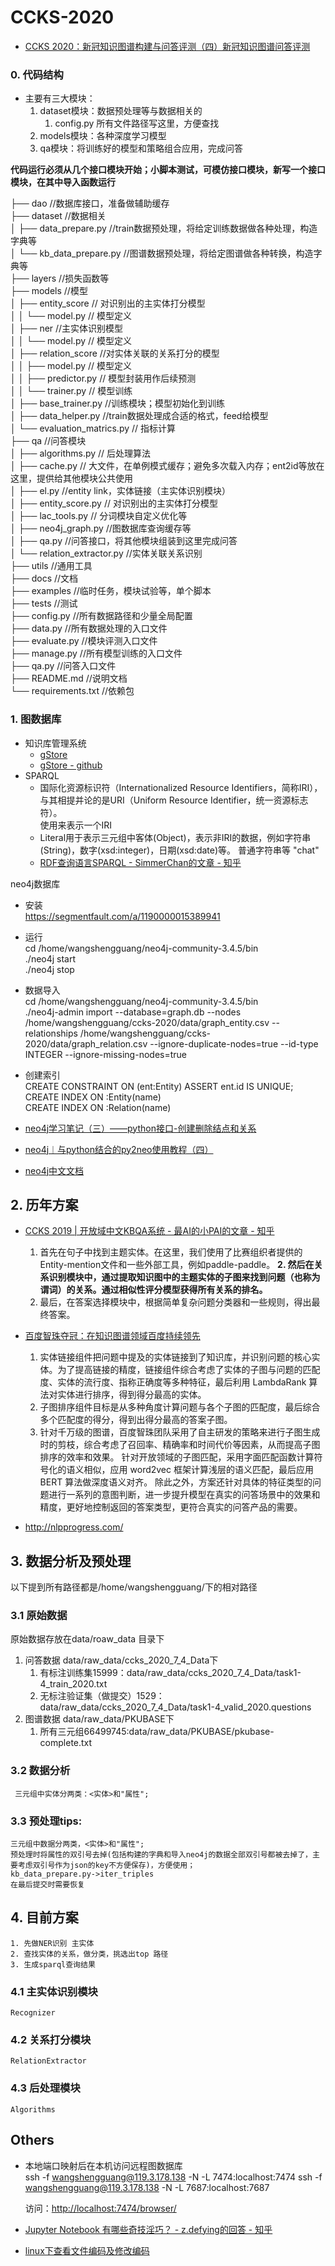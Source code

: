 # CCKS-2020

- [CCKS 2020：新冠知识图谱构建与问答评测（四）新冠知识图谱问答评测
](https://biendata.com/competition/ccks_2020_7_4/)

### 0. 代码结构

- 主要有三大模块：
    1. dataset模块：数据预处理等与数据相关的
        1. config.py 所有文件路径写这里，方便查找
    2. models模块：各种深度学习模型
    3. qa模块：将训练好的模型和策略组合应用，完成问答  

**代码运行必须从几个接口模块开始；小脚本测试，可模仿接口模块，新写一个接口模块，在其中导入函数运行**

├── dao //数据库接口，准备做辅助缓存  
├── dataset //数据相关  
│ ├── data_prepare.py //train数据预处理，将给定训练数据做各种处理，构造字典等  
│ └── kb_data_prepare.py //图谱数据预处理，将给定图谱做各种转换，构造字典等  
├── layers //损失函数等    
├── models //模型  
│ ├── entity_score // 对识别出的主实体打分模型    
│ │ └── model.py // 模型定义    
│ ├── ner //主实体识别模型  
│ │ └── model.py // 模型定义    
│ ├── relation_score //对实体关联的关系打分的模型    
│ │ ├── model.py // 模型定义    
│ │ ├── predictor.py // 模型封装用作后续预测          
│ │ └── trainer.py // 模型训练   
│ ├── base_trainer.py //训练模块；模型初始化到训练    
│ ├── data_helper.py //train数据处理成合适的格式，feed给模型    
│ └── evaluation_matrics.py // 指标计算      
├── qa //问答模块   
│ ├── algorithms.py // 后处理算法     
│ ├── cache.py // 大文件，在单例模式缓存；避免多次载入内存；ent2id等放在这里，提供给其他模块公共使用    
│ ├── el.py //entity link，实体链接（主实体识别模块）      
│ ├── entity_score.py // 对识别出的主实体打分模型    
│ ├── lac_tools.py // 分词模块自定义优化等     
│ ├── neo4j_graph.py //图数据库查询缓存等   
│ ├── qa.py //问答接口，将其他模块组装到这里完成问答     
│ └── relation_extractor.py //实体关联关系识别     
├── utils //通用工具   
├── docs //文档   
├── examples //临时任务，模块试验等，单个脚本    
├── tests //测试  
├── config.py //所有数据路径和少量全局配置    
├── data.py //所有数据处理的入口文件    
├── evaluate.py //模块评测入口文件     
├── manage.py //所有模型训练的入口文件    
├── qa.py //问答入口文件   
├── README.md //说明文档   
└── requirements.txt //依赖包  


### 1. 图数据库  
- 知识库管理系统
    - [gStore](http://gstore-pku.com/pcsite/index.html)
    - [gStore - github](https://github.com/pkumod/gStore/blob/master/docs/DOCKER_DEPLOY_CN.md)
- SPARQL  
    - 国际化资源标识符（Internationalized Resource Identifiers，简称IRI），与其相提并论的是URI（Uniform Resource Identifier，统一资源标志符）。  
        使用<uri>来表示一个IRI
    - Literal用于表示三元组中客体(Object)，表示非IRI的数据，例如字符串(String)，数字(xsd:integer)，日期(xsd:date)等。
        普通字符串等 "chat"
    - [RDF查询语言SPARQL - SimmerChan的文章 - 知乎
    ](https://zhuanlan.zhihu.com/p/32703794) 

neo4j数据库
- 安装  
    https://segmentfault.com/a/1190000015389941

- 运行  
    cd /home/wangshengguang/neo4j-community-3.4.5/bin  
    ./neo4j start  
    ./neo4j stop  
    
- 数据导入   
    cd /home/wangshengguang/neo4j-community-3.4.5/bin    
    ./neo4j-admin import --database=graph.db --nodes /home/wangshengguang/ccks-2020/data/graph_entity.csv  --relationships /home/wangshengguang/ccks-2020/data/graph_relation.csv --ignore-duplicate-nodes=true --id-type INTEGER --ignore-missing-nodes=true  
 
- 创建索引  
CREATE CONSTRAINT ON (ent:Entity) ASSERT ent.id IS UNIQUE;  
CREATE INDEX ON :Entity(name)  
CREATE INDEX ON :Relation(name)  

 
- [neo4j学习笔记（三）——python接口-创建删除结点和关系](https://blog.csdn.net/qq_36591505/article/details/100987105)
- [neo4j︱与python结合的py2neo使用教程（四）](https://blog.csdn.net/sinat_26917383/article/details/79901207)
- [neo4j中文文档](http://neo4j.com.cn/public/docs/index.html)



## 2. 历年方案  
 
- [CCKS 2019 | 开放域中文KBQA系统 - 最AI的小PAI的文章 - 知乎
](https://zhuanlan.zhihu.com/p/92317079)
    1. 首先在句子中找到主题实体。在这里，我们使用了比赛组织者提供的Entity-mention文件和一些外部工具，例如paddle-paddle。
    **2.  然后在关系识别模块中，通过提取知识图中的主题实体的子图来找到问题（也称为谓词）的关系。通过相似性评分模型获得所有关系的排名。**
    3. 最后，在答案选择模块中，根据简单复杂问题分类器和一些规则，得出最终答案。  

- [百度智珠夺冠：在知识图谱领域百度持续领先 ](https://www.sohu.com/a/339187520_630344)
    1. 实体链接组件把问题中提及的实体链接到了知识库，并识别问题的核心实体。为了提高链接的精度，链接组件综合考虑了实体的子图与问题的匹配度、实体的流行度、指称正确度等多种特征，最后利用 LambdaRank 算法对实体进行排序，得到得分最高的实体。
    2. 子图排序组件目标是从多种角度计算问题与各个子图的匹配度，最后综合多个匹配度的得分，得到出得分最高的答案子图。
    3. 针对千万级的图谱，百度智珠团队采用了自主研发的策略来进行子图生成时的剪枝，综合考虑了召回率、精确率和时间代价等因素，从而提高子图排序的效率和效果。
        针对开放领域的子图匹配，采用字面匹配函数计算符号化的语义相似，应用 word2vec 框架计算浅层的语义匹配，最后应用 BERT 算法做深度语义对齐。
        除此之外，方案还针对具体的特征类型的问题进行一系列的意图判断，进一步提升模型在真实的问答场景中的效果和精度，更好地控制返回的答案类型，更符合真实的问答产品的需要。

- http://nlpprogress.com/

## 3. 数据分析及预处理  
以下提到所有路径都是/home/wangshengguang/下的相对路径
### 3.1 原始数据 
原始数据存放在data/roaw_data 目录下
1. 问答数据 data/raw_data/ccks_2020_7_4_Data下
    1. 有标注训练集15999：data/raw_data/ccks_2020_7_4_Data/task1-4_train_2020.txt
    2. 无标注验证集（做提交）1529：data/raw_data/ccks_2020_7_4_Data/task1-4_valid_2020.questions
2. 图谱数据 data/raw_data/PKUBASE下
    1. 所有三元组66499745:data/raw_data/PKUBASE/pkubase-complete.txt

### 3.2 数据分析 
     三元组中实体分两类：<实体>和"属性"; 
     

### 3.3 预处理tips:   
    三元组中数据分两类，<实体>和"属性"; 
    预处理时将属性的双引号去掉(包括构建的字典和导入neo4j的数据全部双引号都被去掉了，主要考虑双引号作为json的key不方便保存)，方便使用；
    kb_data_prepare.py->iter_triples
    在最后提交时需要恢复 
    

## 4. 目前方案
    1. 先做NER识别 主实体
    2. 查找实体的关系，做分类，挑选出top 路径
    3. 生成sparql查询结果


### 4.1  主实体识别模块
    Recognizer


### 4.2 关系打分模块  
    RelationExtractor


### 4.3 后处理模块
    Algorithms



## Others

- 本地端口映射后在本机访问远程图数据库  
    ssh -f wangshengguang@119.3.178.138 -N -L 7474:localhost:7474
    ssh -f wangshengguang@119.3.178.138 -N -L 7687:localhost:7687

    访问：[http://localhost:7474/browser/](http://localhost:7474/browser/)



- [Jupyter Notebook 有哪些奇技淫巧？ - z.defying的回答 - 知乎
](https://www.zhihu.com/question/266988943/answer/1154607853)
- [linux下查看文件编码及修改编码](https://blog.csdn.net/jnbbwyth/article/details/6991425)

